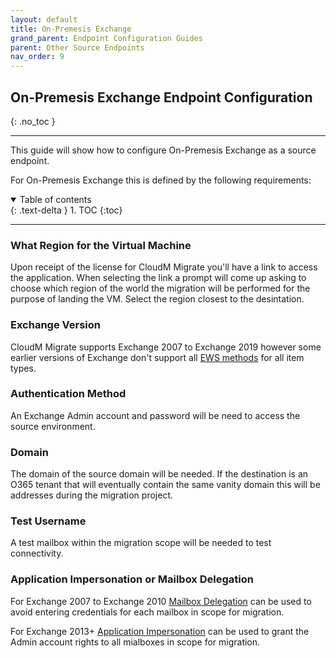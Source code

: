 ```yaml
---
layout: default
title: On-Premesis Exchange
grand_parent: Endpoint Configuration Guides
parent: Other Source Endpoints
nav_order: 9
---
```


## On-Premesis Exchange Endpoint Configuration
{: .no_toc }

---

This guide will show how to configure On-Premesis Exchange as a source endpoint.

For On-Premesis Exchange this is defined by the following requirements:

<a name="top"></a>
<details open markdown="block">
  <summary>
    Table of contents
  </summary>
  {: .text-delta }
1. TOC
{:toc}
</details>

---

### What Region for the Virtual Machine

Upon receipt of the license for CloudM Migrate you'll have a link to access the application. When selecting the link a prompt will come up asking to choose which region of the world the migration will be performed for the purpose of landing the VM. Select the region closest to the desintation. 

### Exchange Version

CloudM Migrate supports Exchange 2007 to Exchange 2019 however some earlier versions of Exchange don't support all <a href="https://learn.microsoft.com/en-us/exchange/client-developer/exchange-web-services/ews-functionality-in-exchange-product-versions">EWS methods</a> for all item types. 

### Authentication Method

An Exchange Admin account and password will be need to access the source environment. 

### Domain

The domain of the source domain will be needed. If the destination is an O365 tenant that will eventually contain the same vanity domain this will be addresses during the migration project. 

### Test Username

A test mailbox within the migration scope will be needed to test connectivity. 

### Application Impersonation or Mailbox Delegation 

For Exchange 2007 to Exchange 2010 <a href="https://learn.microsoft.com/en-us/exchange/recipients/mailbox-permissions?view=exchserver-2019">Mailbox Delegation</a> can be used to avoid entering credentials for each mailbox in scope for migration. 

For Exchange 2013+ <a href="https://learn.microsoft.com/en-us/exchange/client-developer/exchange-web-services/how-to-configure-impersonation">Application Impersonation</a> can be used to grant the Admin account rights to all mialboxes in scope for migration. 
